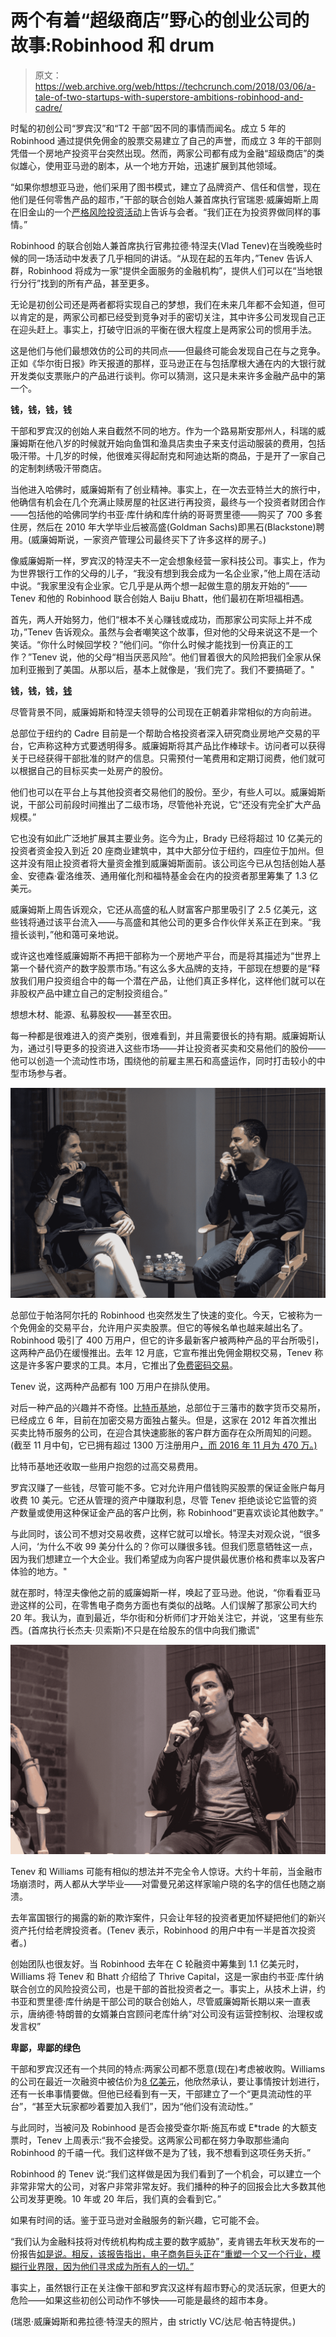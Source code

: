 # 两个有着“超级商店”野心的创业公司的故事:Robinhood 和 drum 

> 原文：<https://web.archive.org/web/https://techcrunch.com/2018/03/06/a-tale-of-two-startups-with-superstore-ambitions-robinhood-and-cadre/>

时髦的初创公司“罗宾汉”和“T2 干部”因不同的事情而闻名。成立 5 年的 Robinhood 通过提供免佣金的股票交易建立了自己的声誉，而成立 3 年的干部则凭借一个房地产投资平台突然出现。然而，两家公司都有成为金融“超级商店”的类似雄心，使用亚马逊的剧本，从一个地方开始，迅速扩展到其他领域。

“如果你想想亚马逊，他们采用了图书模式，建立了品牌资产、信任和信誉，现在他们是任何零售产品的超市，”干部的联合创始人兼首席执行官瑞恩·威廉姆斯上周在旧金山的一个[严格风险投资活动](https://web.archive.org/web/20221209135530/https://svc9.splashthat.com/)上告诉与会者。“我们正在为投资界做同样的事情。”

Robinhood 的联合创始人兼首席执行官弗拉德·特涅夫(Vlad Tenev)在当晚晚些时候的同一场活动中发表了几乎相同的讲话。“从现在起的五年内，”Tenev 告诉人群，Robinhood 将成为一家“提供全面服务的金融机构”，提供人们可以在“当地银行分行”找到的所有产品，甚至更多。

无论是初创公司还是两者都将实现自己的梦想，我们在未来几年都不会知道，但可以肯定的是，两家公司都已经受到竞争对手的密切关注，其中许多公司发现自己正在迎头赶上。事实上，打破守旧派的平衡在很大程度上是两家公司的惯用手法。

这是他们与他们最想效仿的公司的共同点——但最终可能会发现自己在与之竞争。正如《华尔街日报》昨天报道的那样，亚马逊正在与包括摩根大通在内的大银行就开发类似支票账户的产品进行谈判。你可以猜测，这只是未来许多金融产品中的第一个。

**钱，钱，钱，钱**

干部和罗宾汉的创始人来自截然不同的地方。作为一个路易斯安那州人，科瑞的威廉姆斯在他八岁的时候就开始向鱼饵和渔具店卖虫子来支付运动服装的费用，包括吸汗带。十几岁的时候，他很难买得起耐克和阿迪达斯的商品，于是开了一家自己的定制刺绣吸汗带商店。

当他进入哈佛时，威廉姆斯有了创业精神。事实上，在一次去亚特兰大的旅行中，他确信有机会在几个充满止赎房屋的社区进行再投资，最终与一个投资者财团合作——包括他的哈佛同学约书亚·库什纳和库什纳的哥哥贾里德——购买了 700 多套住房，然后在 2010 年大学毕业后被高盛(Goldman Sachs)即黑石(Blackstone)聘用。(威廉姆斯说，一家资产管理公司最终买下了许多这样的房子。)

像威廉姆斯一样，罗宾汉的特涅夫不一定会想象经营一家科技公司。事实上，作为为世界银行工作的父母的儿子，“我没有想到我会成为一名企业家，”他上周在活动中说。“我家里没有企业家。它几乎是从两个想一起做生意的朋友开始的”——Tenev 和他的 Robinhood 联合创始人 Baiju Bhatt，他们最初在斯坦福相遇。

首先，两人开始努力，他们“根本不关心赚钱或成功，而那家公司实际上并不成功，”Tenev 告诉观众。虽然与会者嘲笑这个故事，但对他的父母来说这不是一个笑话。“你什么时候回学校？”他们问。“你什么时候才能找到一份真正的工作？”Tenev 说，他的父母“相当厌恶风险”。他们冒着很大的风险把我们全家从保加利亚搬到了美国。从那以后，基本上就像是，‘我们完了。我们不要搞砸了。"

**钱，钱，钱，[钱](https://web.archive.org/web/20221209135530/https://www.youtube.com/watch?v=GXE_n2q08Yw)**

尽管背景不同，威廉姆斯和特涅夫领导的公司现在正朝着非常相似的方向前进。

总部位于纽约的 Cadre 目前是一个帮助合格投资者深入研究商业房地产交易的平台，它声称这种方式要透明得多。威廉姆斯将其产品比作棒球卡。访问者可以获得关于已经获得干部批准的财产的信息。只需预付一笔费用和定期订阅费，他们就可以根据自己的目标买卖一处房产的股份。

他们也可以在平台上与其他投资者交易他们的股份。至少，有些人可以。威廉姆斯说，干部公司前段时间推出了二级市场，尽管他补充说，它“还没有完全扩大产品规模。”

它也没有如此广泛地扩展其主要业务。迄今为止，Brady 已经将超过 10 亿美元的投资者资金投入到近 20 座商业建筑中，其中大部分位于纽约，四座位于加州。但这并没有阻止投资者将大量资金推到威廉姆斯面前。该公司迄今已从包括创始人基金、安德森·霍洛维茨、通用催化剂和福特基金会在内的投资者那里筹集了 1.3 亿美元。

威廉姆斯上周告诉观众，它还从高盛的私人财富客户那里吸引了 2.5 亿美元，这些钱将通过该平台流入——与高盛和其他公司的更多合作伙伴关系正在到来。“我擅长谈判，”他和蔼可亲地说。

或许这也难怪威廉姆斯不再把干部称为一个房地产平台，而是将其描述为“世界上第一个替代资产的数字股票市场。”有这么多大品牌的支持，干部现在想要的是“释放我们用户投资组合中的每一个潜在产品，让他们真正多样化，这样他们就可以在非股权产品中建立自己的定制投资组合。”

想想木材、能源、私募股权——甚至农田。

每一种都是很难进入的资产类别，很难看到，并且需要很长的持有期。威廉姆斯认为，通过引导更多的投资进入这些市场——并让投资者买卖和交易他们的股份——他可以创造一个流动性市场，围绕他的前雇主黑石和高盛运作，同时打击较小的中型市场参与者。

![](img/a3dc9baf9e87d990eb38fb92a246415a.png)

总部位于帕洛阿尔托的 Robinhood 也突然发生了快速的变化。今天，它被称为一个免佣金的交易平台，允许用户买卖股票。但它的等候名单也越来越出名了。Robinhood 吸引了 400 万用户，但它的许多最新客户被两种产品的平台所吸引，这两种产品仍在缓慢推出。去年 12 月底，它宣布推出免佣金期权交易，Tenev 称这是许多客户要求的工具。本月，它推出了[免费密码交易](https://web.archive.org/web/20221209135530/https://techcrunch.com/2018/01/25/free-cryptocurrency-trading-app/)。

Tenev 说，这两种产品都有 100 万用户在排队使用。

对后一种产品的兴趣并不奇怪。[比特币基地](https://web.archive.org/web/20221209135530/https://www.coinbase.com/?locale=en-US)，总部位于三藩市的数字货币交易所，已经成立 6 年，目前在加密交易方面独占鳌头。但是，这家在 2012 年首次推出买卖比特币服务的公司，在迎合其快速膨胀的客户群方面存在众所周知的问题。(截至 11 月中旬，它已拥有超过 1300 万注册用户[，而 2016 年 11 月为 470 万。)](https://web.archive.org/web/20221209135530/https://www.cnbc.com/2017/11/27/bitcoin-exchange-coinbase-has-more-users-than-stock-brokerage-schwab.html)

比特币基地还收取一些用户抱怨的过高交易费用。

罗宾汉赚了一些钱，尽管可能不多。它对允许用户借钱购买股票的保证金账户每月收费 10 美元。它还从管理的资产中赚取利息，尽管 Tenev 拒绝谈论它监管的资产数量或使用这种保证金产品的客户比例，称 Robinhood“更喜欢谈论其他数字。”

与此同时，该公司不想对交易收费，这样它就可以增长。特涅夫对观众说，“很多人问，‘为什么不收 99 美分什么的？你可以赚很多钱。但我们愿意牺牲这一点，因为我们想建立一个大企业。我们希望成为向客户提供最优惠价格和费率以及客户体验的地方。"

就在那时，特涅夫像他之前的威廉姆斯一样，唤起了亚马逊。他说，“你看看亚马逊这样的公司，在零售电子商务方面也有类似的战略。人们误解了那家公司大约 20 年。我认为，直到最近，华尔街和分析师们才开始关注它，并说，‘这里有些东西。(首席执行长杰夫·贝索斯)不只是在给股东的信中向我们撒谎"

![](img/4526b37ab1a6244caee65205a2690737.png)

Tenev 和 Williams 可能有相似的想法并不完全令人惊讶。大约十年前，当金融市场崩溃时，两人都从大学毕业——对雷曼兄弟这样家喻户晓的名字的信任也随之崩溃。

去年富国银行的揭露的新的欺诈案件，只会让年轻的投资者更加怀疑把他们的新兴资产托付给老牌投资者。(Tenev 表示，Robinhood 的用户中有一半是首次投资者。)

创始团队也很友好。当 Robinhood 去年在 C 轮融资中筹集到 1.1 亿美元时，Williams 将 Tenev 和 Bhatt 介绍给了 Thrive Capital，这是一家由约书亚·库什纳联合创立的风险投资公司，也是干部的首批投资者之一。事实上，从技术上讲，约书亚和贾里德·库什纳是干部公司的联合创始人，尽管威廉姆斯长期以来一直表示，唐纳德·特朗普的女婿兼白宫顾问老库什纳“对公司没有运营控制权、治理权或发言权”

**卑鄙，卑鄙的绿色**

干部和罗宾汉还有一个共同的特点:两家公司都不愿意(现在)考虑被收购。Williams 的公司在最近一次融资中被估价为[8 亿美元](https://web.archive.org/web/20221209135530/https://www.vanityfair.com/news/2017/06/the-real-estate-start-up-jared-kushner-co-founded-is-now-worth-800-million)，他欣然承认，要让事情按计划进行，还有一长串事情要做。但他已经看到有一天，干部建立了一个“更具流动性的平台”，“甚至大玩家都吵着要加入我们”，因为“他们没有流动性。”

与此同时，当被问及 Robinhood 是否会接受查尔斯·施瓦布或 E*trade 的大额支票时，Tenev 上周表示:“我不会接受。这两家公司都在努力争取那些涌向 Robinhood 的千禧一代。我们这样做不是为了钱，我不想看到这项任务夭折。”

Robinhood 的 Tenev 说:“我们这样做是因为我们看到了一个机会，可以建立一个非常非常大的公司，对客户非常非常友好。我们播种的种子的回报会比大多数其他公司发芽更晚。10 年或 20 年后，我们真的会看到它。”

如果有时间的话。鉴于亚马逊对金融服务的新兴趣，它可能不会。

“我们认为金融科技将对传统机构构成主要的数字威胁”，麦肯锡去年秋天发布的一份报告[如是说。相反，该报告指出，电子商务巨头正在“重塑一个又一个行业，模糊行业界限，因为他们寻求成为所有人的一切。”](https://web.archive.org/web/20221209135530/https://www.bloomberg.com/news/articles/2017-10-25/banks-need-to-fear-amazon-com-s-finance-ambitions-mckinsey-says)

事实上，虽然银行正在关注像干部和罗宾汉这样有超市野心的灵活玩家，但更大的危险——如果这些初创公司动作不够快——可能是最终的超市本身。

(瑞恩·威廉姆斯和弗拉德·特涅夫的照片，由 strictly VC/达尼·帕吉特提供。)